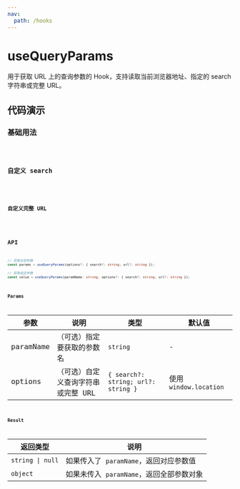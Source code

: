 ```yaml
---
nav:
  path: /hooks
---
```


# useQueryParams

用于获取 URL 上的查询参数的 Hook，支持读取当前浏览器地址、指定的 search 字符串或完整 URL。

## 代码演示

### 基础用法

<code src="./demo/demo1.tsx" />

### 自定义 search

<code src="./demo/demo2.tsx" />

### 自定义完整 URL

<code src="./demo/demo3.tsx" />

## API

```ts
// 获取全部参数
const params = useQueryParams(options?: { search?: string; url?: string });

// 获取指定参数
const value = useQueryParams(paramName: string, options?: { search?: string; url?: string });
```

### Params

| 参数      | 说明                               | 类型                                | 默认值                 |
| --------- | ---------------------------------- | ----------------------------------- | ---------------------- |
| paramName | （可选）指定要获取的参数名         | `string`                            | -                      |
| options   | （可选）自定义查询字符串或完整 URL | `{ search?: string; url?: string }` | 使用 `window.location` |

### Result

| 返回类型         | 说明                                     |
| ---------------- | ---------------------------------------- |
| `string \| null` | 如果传入了 `paramName`，返回对应参数值   |
| `object`         | 如果未传入 `paramName`，返回全部参数对象 |
